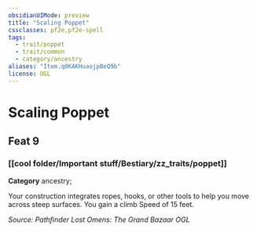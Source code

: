 ```yaml
---
obsidianUIMode: preview
title: "Scaling Poppet"
cssclasses: pf2e,pf2e-spell
tags:
  - trait/poppet
  - trait/common
  - category/ancestry
aliases: "Item.q0KAKHuaojpBeQ9b"
license: OGL
---
```

# Scaling Poppet
## Feat 9
### [[cool folder/Important stuff/Bestiary/zz_traits/poppet]]

**Category** ancestry; 




Your construction integrates ropes, hooks, or other tools to help you move across steep surfaces. You gain a climb Speed of 15 feet.

*Source: Pathfinder Lost Omens: The Grand Bazaar*
*OGL*